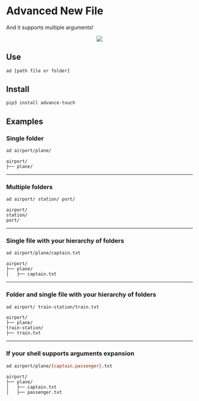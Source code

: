 # Advanced New File

And it supports multiple arguments!

<p align="center">
    <img src="https://cdn.rawgit.com/tanrax/terminal-AdvancedNewFile/master/demo.svg">
</p>

## Use

```bash
ad [path file or folder]
```

## Install

``` bash
pip3 install advance-touch
```

## Examples

### Single folder

```bash
ad airport/plane/
```

```
airport/
├── plane/
```
---

### Multiple folders

```bash
ad airport/ station/ port/
```

```
airport/
station/
port/
```
---

### Single file with your hierarchy of folders

```bash
ad airport/plane/captain.txt
```

```
airport/
├── plane/
│   ├── captain.txt
```

---

### Folder and single file with your hierarchy of folders

```bash
ad airport/ train-station/train.txt
```

```
airport/
├── plane/
train-station/
├── train.txt
```
---

### If your shell supports arguments expansion

```bash
ad airport/plane/{captain,passenger}.txt
```

```
airport/
├── plane/
│   ├── captain.txt
│   ├── passenger.txt
```
